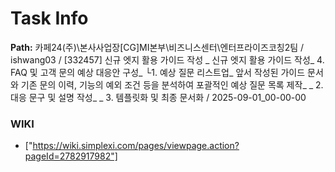 # Task Info

**Path:** 카페24(주)\본사사업장\[CG]MI본부\비즈니스센터\엔터프라이즈코칭2팀 / ishwang03 / [332457] 신규 엣지 활용 가이드 작성 _ 신규 엣지 활용 가이드 작성_ 4. FAQ 및 고객 문의 예상 대응안 구성_ └1. 예상 질문 리스트업_ 앞서 작성된 가이드 문서와 기존 문의 이력, 기능의 예외 조건 등을 분석하여 포괄적인 예상 질문 목록 제작_ _ 2. 대응 문구 및 설명 작성_ _ 3. 템플릿화 및 최종 문서화 / 2025-09-01_00-00-00

### WIKI
- ["https://wiki.simplexi.com/pages/viewpage.action?pageId=2782917982"]


